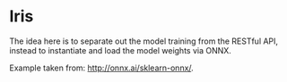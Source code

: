 # Iris

The idea here is to separate out the model training from the RESTful API,
instead to instantiate and load the model weights via ONNX.

Example taken from: http://onnx.ai/sklearn-onnx/.
